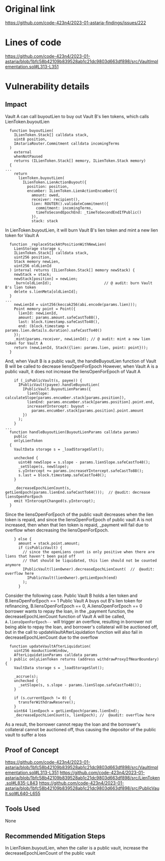 # Original link
https://github.com/code-423n4/2023-01-astaria-findings/issues/222
# Lines of code

https://github.com/code-423n4/2023-01-astaria/blob/1bfc58b42109b839528ab1c21dc9803d663df898/src/VaultImplementation.sol#L313-L351


# Vulnerability details

## Impact
Vault A can call buyoutLien to buy out Vault B's lien tokens, which calls LienToken.buyoutLien
```solidity
  function buyoutLien(
    ILienToken.Stack[] calldata stack,
    uint8 position,
    IAstariaRouter.Commitment calldata incomingTerms
  )
    external
    whenNotPaused
    returns (ILienToken.Stack[] memory, ILienToken.Stack memory)
  {
...
    return
      lienToken.buyoutLien(
        ILienToken.LienActionBuyout({
          position: position,
          encumber: ILienToken.LienActionEncumber({
            amount: owed,
            receiver: recipient(),
            lien: ROUTER().validateCommitment({
              commitment: incomingTerms,
              timeToSecondEpochEnd: _timeToSecondEndIfPublic()
            }),
            stack: stack
```
 In LienToken.buyoutLien, it will burn Vault B's lien token and mint a new lien token for Vault A
```solidity
  function _replaceStackAtPositionWithNewLien(
    LienStorage storage s,
    ILienToken.Stack[] calldata stack,
    uint256 position,
    Stack memory newLien,
    uint256 oldLienId
  ) internal returns (ILienToken.Stack[] memory newStack) {
    newStack = stack;
    newStack[position] = newLien;
    _burn(oldLienId);                        // @ audit: burn Vault B's lien token
    delete s.lienMeta[oldLienId];
  }
...
    newLienId = uint256(keccak256(abi.encode(params.lien)));
    Point memory point = Point({
      lienId: newLienId,
      amount: params.amount.safeCastTo88(),
      last: block.timestamp.safeCastTo40(),
      end: (block.timestamp + params.lien.details.duration).safeCastTo40()
    });
    _mint(params.receiver, newLienId); // @ audit: mint a new lien token for Vault A
    return (newLienId, Stack({lien: params.lien, point: point}));
  }
```

And, when Vault B is a public vault, the handleBuyoutLien function of Vault B will be called to decrease liensOpenForEpoch
However, when Vault A is a public vault, it does not increase the liensOpenForEpoch of Vault A
```solidity
    if (_isPublicVault(s, payee)) {
      IPublicVault(payee).handleBuyoutLien(
        IPublicVault.BuyoutLienParams({
          lienSlope: calculateSlope(params.encumber.stack[params.position]),
          lienEnd: params.encumber.stack[params.position].point.end,
          increaseYIntercept: buyout -
            params.encumber.stack[params.position].point.amount
        })
      );
    }
...
  function handleBuyoutLien(BuyoutLienParams calldata params)
    public
    onlyLienToken
  {
    VaultData storage s = _loadStorageSlot();

    unchecked {
      uint48 newSlope = s.slope - params.lienSlope.safeCastTo48();
      _setSlope(s, newSlope);
      s.yIntercept += params.increaseYIntercept.safeCastTo88();
      s.last = block.timestamp.safeCastTo40();
    }

    _decreaseEpochLienCount(s, getLienEpoch(params.lienEnd.safeCastTo64()));  // @audit: decrease liensOpenForEpoch 
    emit YInterceptChanged(s.yIntercept);
  }
```
Since the liensOpenForEpoch of the public vault decreases when the lien token is repaid, and since the liensOpenForEpoch of public vault A is not increased, then when that lien token is repaid, _payment will fail due to overflow when decreasing the liensOpenForEpoch.
```solidity
    } else {
      amount = stack.point.amount;
      if (isPublicVault) {
        // since the openLiens count is only positive when there are liens that haven't been paid off
        // that should be liquidated, this lien should not be counted anymore
        IPublicVault(lienOwner).decreaseEpochLienCount(  //  @audit: overflow here
          IPublicVault(lienOwner).getLienEpoch(end)
        );
      }
```
Consider the following case.
Public Vault B holds a lien token and B.liensOpenForEpoch == 1
Public Vault A buys out B's lien token for refinancing, B.liensOpenForEpoch == 0, A.liensOpenForEpoch == 0
borrower wants to repay the loan, in the _payment function, the decreaseEpochLienCount function of Vault A will be called, `A.liensOpenForEpoch-- `will trigger an overflow, resulting in borrower not being able to repay the loan, and borrower's collateral will be auctioned off, but in the call to updateVaultAfterLiquidation function will also fail in decreaseEpochLienCount due to the overflow
```solidity
  function updateVaultAfterLiquidation(
    uint256 maxAuctionWindow,
    AfterLiquidationParams calldata params
  ) public onlyLienToken returns (address withdrawProxyIfNearBoundary) {
    VaultData storage s = _loadStorageSlot();

    _accrue(s);
    unchecked {
      _setSlope(s, s.slope - params.lienSlope.safeCastTo48());
    }

    if (s.currentEpoch != 0) {
      transferWithdrawReserve();
    }
    uint64 lienEpoch = getLienEpoch(params.lienEnd);
    _decreaseEpochLienCount(s, lienEpoch); //  @audit: overflow here
```
As a result, the borrower cannot repay the loan and the borrower's collateral cannot be auctioned off, thus causing the depositor of the public vault to suffer a loss
## Proof of Concept
https://github.com/code-423n4/2023-01-astaria/blob/1bfc58b42109b839528ab1c21dc9803d663df898/src/VaultImplementation.sol#L313-L351
https://github.com/code-423n4/2023-01-astaria/blob/1bfc58b42109b839528ab1c21dc9803d663df898/src/LienToken.sol#L835-L843
https://github.com/code-423n4/2023-01-astaria/blob/1bfc58b42109b839528ab1c21dc9803d663df898/src/PublicVault.sol#L640-L655
## Tools Used
None
## Recommended Mitigation Steps
In LienToken.buyoutLien, when the caller is a public vault, increase the decreaseEpochLienCount of the public vault
